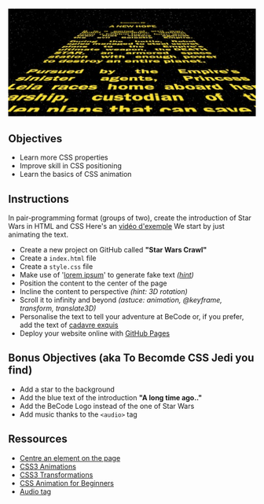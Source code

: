![Generiue de star wars](images/star-wars.jpg)

## Objectives

- Learn more CSS properties
- Improve skill in CSS positioning
- Learn the basics of CSS animation

## Instructions 

In pair-programming format (groups of two), create the introduction of Star Wars in HTML and CSS
Here's an [vidéo d'exemple](https://www.youtube.com/watch?v=C587lNBQXAw)
We start by just animating the text.

- Create a new project on GitHub called **"Star Wars Crawl"**
- Create a `index.html` file
- Create a `style.css` file
- Make use of '[lorem ipsum](http://en.lipsum.com/)' to generate fake text *([hint](http://www.macdrifter.com/2012/09/lorem-ipsum-shortcut-in-sublime-text.html))*
- Position the content to the center of the page
- Incline the content to perspective *(hint: 3D rotation)*
- Scroll it to infinity and beyond *(astuce: animation, @keyframe, transform, translate3D)*
- Personalise the text to tell your adventure at BeCode or, if you prefer, add the text of [cadavre exquis](exercice-cadavre-exquis.md)
- Deploy your website online with [GitHub Pages](https://help.github.com/articles/configuring-a-publishing-source-for-github-pages/)

## Bonus Objectives (aka To Becomde CSS Jedi you find)

- Add a star to the background
- Add the blue text of the introduction **"A long time ago.."** 
- Add the BeCode Logo instead of the one of Star Wars
- Add music thanks to the `<audio>` tag

## Ressources 

- [Centre an element on the page](https://www.w3schools.com/css/css_align.asp)
- [CSS3 Animations](https://www.w3schools.com/css/css3_animations.asp)
- [CSS3 Transformations](https://www.w3schools.com/css/css3_3dtransforms.asp)
- [CSS Animation for Beginners](https://robots.thoughtbot.com/css-animation-for-beginners)
- [Audio tag](https://www.w3schools.com/tags/tag_audio.asp)
